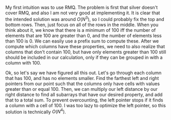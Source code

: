 My first intuition was to use RMQ.
The problem is first that silver doesn't cover RMQ, and also I am not very good at implementing it.
It is clear that the intended solution was around $O(N^3)$, so I could probably fix the top and bottom rows.
Then, just focus on all of the rows in the middle.
When you think about it, we know that there is a minimum of 100 iff the number of elements that are 100 are greater than 0, and the number of elements less than 100 is 0.
We can easily use a prefix sum to compute these.
After we compute which columns have these properties, we need to also realize that columns that don't contain 100, but have only elements greater than 100 still should be included in our calculation, only if they can be grouped in with a column with 100.

Ok, so let's say we have figured all this out.
Let's go through each column that has 100, and has no elements smaller.
Find the farthest left and right pointers from our point such that the columns only have cells with values greater than or equal 100.
Then, we can multiply our left distance by our right distance to find all subarrays that have our desired property, and add that to a total sum.
To prevent overcounting, the left pointer stops if it finds a column with a cell of 100.
I was too lazy to optimize the left pointer, so this solution is technically $O(N^4)$.